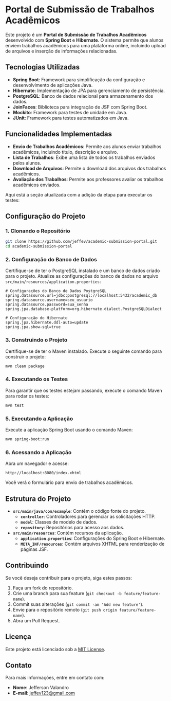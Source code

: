 # Portal de Submissão de Trabalhos Acadêmicos

Este projeto é um **Portal de Submissão de Trabalhos Acadêmicos** desenvolvido com **Spring Boot** e **Hibernate**. O sistema permite que alunos enviem trabalhos acadêmicos para uma plataforma online, incluindo upload de arquivos e inserção de informações relacionadas.

## Tecnologias Utilizadas

- **Spring Boot**: Framework para simplificação da configuração e desenvolvimento de aplicações Java.
- **Hibernate**: Implementação de JPA para gerenciamento de persistência.
- **PostgreSQL**: Banco de dados relacional para armazenamento dos dados.
- **JoinFaces**: Biblioteca para integração de JSF com Spring Boot.
- **Mockito**: Framework para testes de unidade em Java.
- **JUnit**: Framework para testes automatizados em Java.

## Funcionalidades Implementadas

- **Envio de Trabalhos Acadêmicos**: Permite aos alunos enviar trabalhos acadêmicos, incluindo título, descrição e arquivo.
- **Lista de Trabalhos**: Exibe uma lista de todos os trabalhos enviados pelos alunos.
- **Download de Arquivos**: Permite o download dos arquivos dos trabalhos acadêmicos.
- **Avaliação dos Trabalhos**: Permite aos professores avaliar os trabalhos acadêmicos enviados.

Aqui está a seção atualizada com a adição da etapa para executar os testes:

## Configuração do Projeto

### 1. **Clonando o Repositório**

```bash
git clone https://github.com/jeffev/academic-submission-portal.git
cd academic-submission-portal
```

### 2. **Configuração do Banco de Dados**

Certifique-se de ter o PostgreSQL instalado e um banco de dados criado para o projeto. Atualize as configurações do banco de dados no arquivo `src/main/resources/application.properties`:

```properties
# Configurações do Banco de Dados PostgreSQL
spring.datasource.url=jdbc:postgresql://localhost:5432/academic_db
spring.datasource.username=seu_usuario
spring.datasource.password=sua_senha
spring.jpa.database-platform=org.hibernate.dialect.PostgreSQLDialect

# Configuração do Hibernate
spring.jpa.hibernate.ddl-auto=update
spring.jpa.show-sql=true
```

### 3. **Construindo o Projeto**

Certifique-se de ter o Maven instalado. Execute o seguinte comando para construir o projeto:

```bash
mvn clean package
```

### 4. **Executando os Testes**

Para garantir que os testes estejam passando, execute o comando Maven para rodar os testes:

```bash
mvn test
```

### 5. **Executando a Aplicação**

Execute a aplicação Spring Boot usando o comando Maven:

```bash
mvn spring-boot:run
```

### 6. **Acessando a Aplicação**

Abra um navegador e acesse:

```
http://localhost:8080/index.xhtml
```

Você verá o formulário para envio de trabalhos acadêmicos.

## Estrutura do Projeto

- **`src/main/java/com/example`**: Contém o código fonte do projeto.
  - **`controller`**: Controladores para gerenciar as solicitações HTTP.
  - **`model`**: Classes de modelo de dados.
  - **`repository`**: Repositórios para acesso aos dados.
- **`src/main/resources`**: Contém recursos da aplicação.
  - **`application.properties`**: Configurações do Spring Boot e Hibernate.
  - **`META_INF/resources`**: Contém arquivos XHTML para renderização de páginas JSF.

## Contribuindo

Se você deseja contribuir para o projeto, siga estes passos:

1. Faça um fork do repositório.
2. Crie uma branch para sua feature (`git checkout -b feature/feature-name`).
3. Commit suas alterações (`git commit -am 'Add new feature'`).
4. Envie para o repositório remoto (`git push origin feature/feature-name`).
5. Abra um Pull Request.

## Licença

Este projeto está licenciado sob a [MIT License](LICENSE).

## Contato

Para mais informações, entre em contato com:

- **Nome**: Jefferson Valandro 
- **E-mail**: jeffev123@gmail.com
